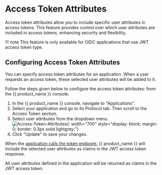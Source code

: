 # Access Token Attributes

Access token attributes allow you to include specific user attributes in access tokens. This feature provides control over which user attributes are included in access tokens, enhancing security and flexibility.

!!! note
    This feature is only available for OIDC applications that use JWT access token type.

## Configuring Access Token Attributes

You can specify access token attributes for an application. When a user requests an access token, these selected user attributes will be added to it.

Follow the steps given below to configure the access token attributes: from the {{ product_name }} console.

1. In the {{ product_name }} console, navigate to "Applications".
2. Select your application and go to its Protocol tab. Then scroll to the Access Token section.
4. Select user attributes from the dropdown menu.
    ![Access-Token-Attributes]({{base_path}}/assets/img/guides/authorization/access-token/access-token-attributes.png){: width="700" style="display: block; margin: 0; border: 0.3px solid lightgrey;"}
5. Click "Update" to save your changes.

When the [application calls the token endpoint]({{base_path}}/guides/authentication/oidc/implement-auth-code/#get-tokens), {{ product_name }} will include the selected user attributes as claims in the JWT access token response.

All user attributes defined in the application will be returned as claims in the JWT access token.

